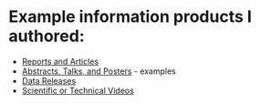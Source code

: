 # Example information products I authored:
* [Reports and Articles](publications.md)
* [Abstracts, Talks, and Posters](abstracts.md) - examples
* [Data Releases](data.md)
* [Scientific or Technical Videos](multimedia.md)
